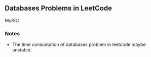 ## Databases Problems in LeetCode

MySQL

### Notes
- The time consumption of databases problem in leetcode maybe unstable.

